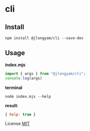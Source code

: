 # cli

## Install

```
npm install @jlongyam/cli --save-dev
```

## Usage

__index.mjs__

```js
import { args } from "@jlongyam/cli";
console.log(args)
```

__terminal__

```shell
node index.mjs --help
```

__result__:

```js
{ help: true }
```

License [MIT](LICENSE)